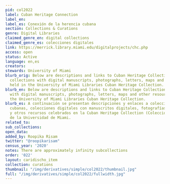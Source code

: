 ```yaml
---
pid: col2022
label: Cuban Heritage Connection
label_en:
label_es: Conexión de la herencia cubana
section: Collections & Curations
genre: Digital Libraries
claimed_genre_en: digital collections
claimed_genre_es: colecciones digitales
link: https://merrick.library.miami.edu/digitalprojects/chc.php
access: open
status: Active
language: en,es
creators:
stewards: University of Miami
blurb_orig: Below are descriptions and links to Cuban Heritage Collection digital
  collections with digital manuscripts, photographs, letters, maps and other resources
  held in the University of Miami Libraries Cuban Heritage Collection.
blurb_en: Below are descriptions and links to Cuban Heritage Collection digital collections
  with digital manuscripts, photographs, letters, maps and other resources held in
  the University of Miami Libraries Cuban Heritage Collection.
blurb_es: A continuación se presentan descripciones y enlaces a colecciones de herencia
  cubanas, colecciones digitales con manuscritos digitales, fotografías, letras, mapas
  y otros recursos celebrados en la Cuban Heritage Collection (Colección legado cubano)
  de la Universidad de Miami.
related_to:
sub_collections:
open_data:
added_by: Roopika Risam
twitter: "@roopikarisam"
census_year: '2020'
notes: There are approximately infinity subcollections
order: '022'
layout: caridischo_item
collection: curations
thumbnail: "/img/derivatives/simple/col2022/thumbnail.jpg"
full: "/img/derivatives/simple/col2022/fullwidth.jpg"
---
```


